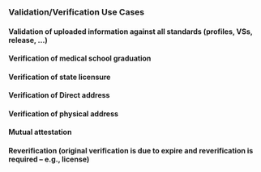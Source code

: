 ### Validation/Verification Use Cases
#### Validation of uploaded information against all standards (profiles, VSs, release, …)
#### Verification of medical school graduation
#### Verification of state licensure
#### Verification of Direct address
#### Verification of physical address
#### Mutual attestation
#### Reverification (original verification is due to expire and reverification is required – e.g., license)

